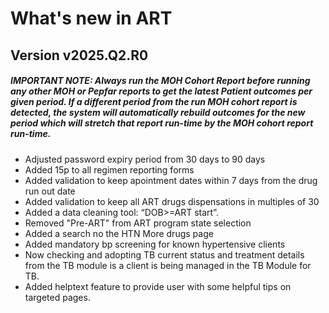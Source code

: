 # What's new in ART

## Version v2025.Q2.R0

##### IMPORTANT NOTE: Always run the MOH Cohort Report before running any other MOH or Pepfar reports to get the latest Patient outcomes per given period. If a different period from the run MOH cohort report is detected, the system will automatically rebuild outcomes for the new period which will stretch that report run-time by the MOH cohort report run-time.

>
- Adjusted password expiry period from 30 days to 90 days
- Added 15p to all regimen reporting forms
- Added validation to keep apointment dates within 7 days from the drug run out date
- Added validation to keep all ART drugs dispensations in multiples of 30
- Added a data cleaning tool: “DOB>=ART start”.
- Removed "Pre-ART" from ART program state selection
- Added a search no the HTN More drugs page
- Added mandatory bp screening for known hypertensive clients
- Now checking and adopting TB current status and treatment details from the TB module is a client is being managed in the TB Module for TB.
- Added helptext feature to provide user with some helpful tips on targeted pages.